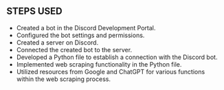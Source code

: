 ## STEPS USED

* Created a bot in the Discord Development Portal.
* Configured the bot settings and permissions.
* Created a server on Discord.
* Connected the created bot to the server.
* Developed a Python file to establish a connection with the Discord bot.
* Implemented web scraping functionality in the Python file.
* Utilized resources from Google and ChatGPT for various functions within the web scraping process.
